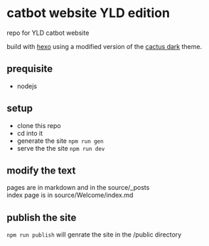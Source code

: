 # catbot website YLD edition

repo for YLD catbot website

build with [hexo][1] using a modified version of the [cactus dark][2] theme.

## prequisite

- nodejs

## setup

- clone this repo
- cd into it
- generate the site ```npm run gen```
- serve the the site ```npm run dev```

## modify the text

pages are in markdown and in the source/_posts  
index page is in source/Welcome/index.md

## publish the site
```npm run publish``` will genrate the site in the /public directory

[1]: [https://hexo.io]
[2]: [https://github.com/probberechts/cactus-dark]
